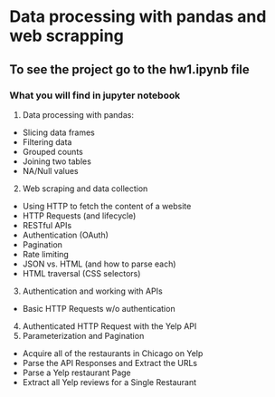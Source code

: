 # Data processing with pandas and web scrapping
<h2>To see the project go to the hw1.ipynb file </h2>

<h3>What you will find in jupyter notebook </h3>

1. Data processing with pandas:
- Slicing data frames
- Filtering data
- Grouped counts
- Joining two tables
- NA/Null values

2. Web scraping and data collection
- Using HTTP to fetch the content of a website
- HTTP Requests (and lifecycle)
- RESTful APIs
- Authentication (OAuth)
- Pagination
- Rate limiting
- JSON vs. HTML (and how to parse each)
- HTML traversal (CSS selectors)

3. Authentication and working with APIs
- Basic HTTP Requests w/o authentication

4. Authenticated HTTP Request with the Yelp API
5. Parameterization and Pagination
- Acquire all of the restaurants in Chicago on Yelp
- Parse the API Responses and Extract the URLs
- Parse a Yelp restaurant Page
- Extract all Yelp reviews for a Single Restaurant

